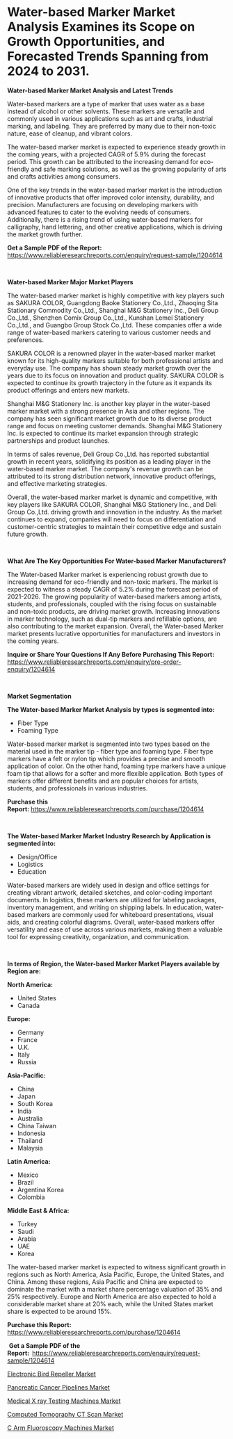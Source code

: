 <p><h1>Water-based Marker Market Analysis Examines its Scope on Growth Opportunities, and Forecasted Trends Spanning from 2024 to 2031.</h1></p><p><strong>Water-based Marker Market Analysis and Latest Trends</strong></p>
<p><p>Water-based markers are a type of marker that uses water as a base instead of alcohol or other solvents. These markers are versatile and commonly used in various applications such as art and crafts, industrial marking, and labeling. They are preferred by many due to their non-toxic nature, ease of cleanup, and vibrant colors.</p><p>The water-based marker market is expected to experience steady growth in the coming years, with a projected CAGR of 5.9% during the forecast period. This growth can be attributed to the increasing demand for eco-friendly and safe marking solutions, as well as the growing popularity of arts and crafts activities among consumers.</p><p>One of the key trends in the water-based marker market is the introduction of innovative products that offer improved color intensity, durability, and precision. Manufacturers are focusing on developing markers with advanced features to cater to the evolving needs of consumers. Additionally, there is a rising trend of using water-based markers for calligraphy, hand lettering, and other creative applications, which is driving the market growth further.</p></p>
<p><strong>Get a Sample PDF of the Report:&nbsp;</strong> <a href="https://www.reliableresearchreports.com/enquiry/request-sample/1204614">https://www.reliableresearchreports.com/enquiry/request-sample/1204614</a></p>
<p>&nbsp;</p>
<p><strong>Water-based Marker Major Market Players</strong></p>
<p><p>The water-based marker market is highly competitive with key players such as SAKURA COLOR, Guangdong Baoke Stationery Co.,Ltd., Zhaoqing Sita Stationary Commodity Co.,Ltd., Shanghai M&G Stationery Inc., Deli Group Co.,Ltd., Shenzhen Comix Group Co.,Ltd., Kunshan Lemei Stationery Co.,Ltd., and Guangbo Group Stock Co.,Ltd. These companies offer a wide range of water-based markers catering to various customer needs and preferences.</p><p>SAKURA COLOR is a renowned player in the water-based marker market known for its high-quality markers suitable for both professional artists and everyday use. The company has shown steady market growth over the years due to its focus on innovation and product quality. SAKURA COLOR is expected to continue its growth trajectory in the future as it expands its product offerings and enters new markets.</p><p>Shanghai M&G Stationery Inc. is another key player in the water-based marker market with a strong presence in Asia and other regions. The company has seen significant market growth due to its diverse product range and focus on meeting customer demands. Shanghai M&G Stationery Inc. is expected to continue its market expansion through strategic partnerships and product launches.</p><p>In terms of sales revenue, Deli Group Co.,Ltd. has reported substantial growth in recent years, solidifying its position as a leading player in the water-based marker market. The company's revenue growth can be attributed to its strong distribution network, innovative product offerings, and effective marketing strategies.</p><p>Overall, the water-based marker market is dynamic and competitive, with key players like SAKURA COLOR, Shanghai M&G Stationery Inc., and Deli Group Co.,Ltd. driving growth and innovation in the industry. As the market continues to expand, companies will need to focus on differentiation and customer-centric strategies to maintain their competitive edge and sustain future growth.</p></p>
<p>&nbsp;</p>
<p><strong>What Are The Key Opportunities For Water-based Marker Manufacturers?</strong></p>
<p><p>The Water-based Marker market is experiencing robust growth due to increasing demand for eco-friendly and non-toxic markers. The market is expected to witness a steady CAGR of 5.2% during the forecast period of 2021-2026. The growing popularity of water-based markers among artists, students, and professionals, coupled with the rising focus on sustainable and non-toxic products, are driving market growth. Increasing innovations in marker technology, such as dual-tip markers and refillable options, are also contributing to the market expansion. Overall, the Water-based Marker market presents lucrative opportunities for manufacturers and investors in the coming years.</p></p>
<p><strong>Inquire or Share Your Questions If Any Before Purchasing This Report:</strong> <a href="https://www.reliableresearchreports.com/enquiry/pre-order-enquiry/1204614">https://www.reliableresearchreports.com/enquiry/pre-order-enquiry/1204614</a></p>
<p>&nbsp;</p>
<p><strong>Market Segmentation</strong></p>
<p><strong>The Water-based Marker Market Analysis by types is segmented into:</strong></p>
<p><ul><li>Fiber Type</li><li>Foaming Type</li></ul></p>
<p><p>Water-based marker market is segmented into two types based on the material used in the marker tip - fiber type and foaming type. Fiber type markers have a felt or nylon tip which provides a precise and smooth application of color. On the other hand, foaming type markers have a unique foam tip that allows for a softer and more flexible application. Both types of markers offer different benefits and are popular choices for artists, students, and professionals in various industries.</p></p>
<p><strong>Purchase this Report:&nbsp;</strong><a href="https://www.reliableresearchreports.com/purchase/1204614">https://www.reliableresearchreports.com/purchase/1204614</a></p>
<p>&nbsp;</p>
<p><strong>The Water-based Marker Market Industry Research by Application is segmented into:</strong></p>
<p><ul><li>Design/Office</li><li>Logistics</li><li>Education</li></ul></p>
<p><p>Water-based markers are widely used in design and office settings for creating vibrant artwork, detailed sketches, and color-coding important documents. In logistics, these markers are utilized for labeling packages, inventory management, and writing on shipping labels. In education, water-based markers are commonly used for whiteboard presentations, visual aids, and creating colorful diagrams. Overall, water-based markers offer versatility and ease of use across various markets, making them a valuable tool for expressing creativity, organization, and communication.</p></p>
<p>&nbsp;</p>
<p><strong>In terms of Region, the Water-based Marker Market Players available by Region are:</strong></p>
<p>
    <p> <strong> North America: </strong>
        <ul>
            <li>United States</li>
            <li>Canada</li>
        </ul>
        </p> 
    <p> <strong> Europe: </strong>
        <ul>
            <li>Germany</li>
            <li>France</li>
            <li>U.K.</li>
            <li>Italy</li>
            <li>Russia</li>
        </ul>
        </p> 
    <p> <strong> Asia-Pacific: </strong>
        <ul>
            <li>China</li>
            <li>Japan</li>
            <li>South Korea</li>
            <li>India</li>
            <li>Australia</li>
            <li>China Taiwan</li>
            <li>Indonesia</li>
            <li>Thailand</li>
            <li>Malaysia</li>
        </ul>
        </p> 
    <p> <strong> Latin America: </strong>
        <ul>
            <li>Mexico</li>
            <li>Brazil</li>
            <li>Argentina Korea</li>
            <li>Colombia</li>
        </ul>
        </p> 
    <p> <strong> Middle East & Africa: </strong>
        <ul>
            <li>Turkey</li>
            <li>Saudi</li>
            <li>Arabia</li>
            <li>UAE</li>
            <li>Korea</li>
        </ul>
    </p>
    </p>
<p><p>The water-based marker market is expected to witness significant growth in regions such as North America, Asia Pacific, Europe, the United States, and China. Among these regions, Asia Pacific and China are expected to dominate the market with a market share percentage valuation of 35% and 25% respectively. Europe and North America are also expected to hold a considerable market share at 20% each, while the United States market share is expected to be around 15%.</p></p>
<p><strong>Purchase this Report: </strong><a href="https://www.reliableresearchreports.com/purchase/1204614">https://www.reliableresearchreports.com/purchase/1204614</a></p>
<p>&nbsp;<strong>Get a Sample PDF of the Report:&nbsp;&nbsp;</strong><a href="https://www.reliableresearchreports.com/enquiry/request-sample/1204614">https://www.reliableresearchreports.com/enquiry/request-sample/1204614</a></p>
<p><strong></strong></p>
<p><p><a href="https://github.com/antony131rp/Market-Research-Report-List-2/blob/main/electronic-bird-repeller-market.md">Electronic Bird Repeller Market</a></p><p><a href="https://github.com/cecuraprangm/Market-Research-Report-List-1/blob/main/pancreatic-cancer-pipelines-market.md">Pancreatic Cancer Pipelines Market</a></p><p><a href="https://medium.com/@rosejohnson762014/medical-x-ray-testing-machines-market-competitive-analysis-market-trends-and-forecast-to-2031-e2b34415aa16">Medical X ray Testing Machines Market</a></p><p><a href="https://medium.com/@rosejohnson762014/computed-tomography-ct-scan-market-trends-and-market-analysis-forecasted-for-period-2024-2031-4fd6ac26a805">Computed Tomography CT Scan Market</a></p><p><a href="https://medium.com/@jeanlopez1945/c-arm-fluoroscopy-machines-market-research-report-its-history-and-forecast-2024-to-2031-44975631a2a7">C Arm Fluoroscopy Machines Market</a></p></p>
